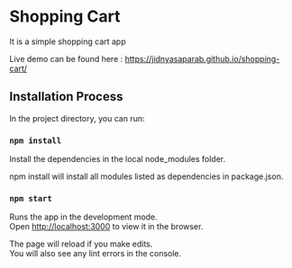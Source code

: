 # Shopping Cart

It is a simple shopping cart app

Live demo can be found here : https://jidnyasaparab.github.io/shopping-cart/

## Installation Process

In the project directory, you can run:

### `npm install`

Install the dependencies in the local node_modules folder.

npm install will install all modules listed as dependencies in package.json.

### `npm start`

Runs the app in the development mode.<br />
Open [http://localhost:3000](http://localhost:3000) to view it in the browser.

The page will reload if you make edits.<br />
You will also see any lint errors in the console.
